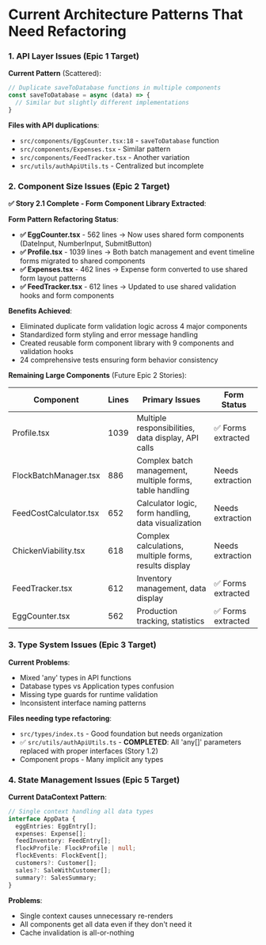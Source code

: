 # Current Architecture Patterns That Need Refactoring

### 1. API Layer Issues (Epic 1 Target)

**Current Pattern** (Scattered):
```typescript
// Duplicate saveToDatabase functions in multiple components
const saveToDatabase = async (data) => {
  // Similar but slightly different implementations
}
```

**Files with API duplications**:
- `src/components/EggCounter.tsx:18` - `saveToDatabase` function
- `src/components/Expenses.tsx` - Similar pattern
- `src/components/FeedTracker.tsx` - Another variation
- `src/utils/authApiUtils.ts` - Centralized but incomplete

### 2. Component Size Issues (Epic 2 Target)

**✅ Story 2.1 Complete - Form Component Library Extracted**:

**Form Pattern Refactoring Status**:
- **✅ EggCounter.tsx** - 562 lines → Now uses shared form components (DateInput, NumberInput, SubmitButton)
- **✅ Profile.tsx** - 1039 lines → Both batch management and event timeline forms migrated to shared components
- **✅ Expenses.tsx** - 462 lines → Expense form converted to use shared form layout patterns
- **✅ FeedTracker.tsx** - 612 lines → Updated to use shared validation hooks and form components

**Benefits Achieved**:
- Eliminated duplicate form validation logic across 4 major components
- Standardized form styling and error message handling
- Created reusable form component library with 9 components and validation hooks
- 24 comprehensive tests ensuring form behavior consistency

**Remaining Large Components** (Future Epic 2 Stories):

| Component | Lines | Primary Issues | Form Status |
|-----------|-------|----------------|-------------|
| Profile.tsx | 1039 | Multiple responsibilities, data display, API calls | ✅ Forms extracted |
| FlockBatchManager.tsx | 886 | Complex batch management, multiple forms, table handling | Needs extraction |
| FeedCostCalculator.tsx | 652 | Calculator logic, form handling, data visualization | Needs extraction |
| ChickenViability.tsx | 618 | Complex calculations, multiple forms, results display | Needs extraction |
| FeedTracker.tsx | 612 | Inventory management, data display | ✅ Forms extracted |
| EggCounter.tsx | 562 | Production tracking, statistics | ✅ Forms extracted |

### 3. Type System Issues (Epic 3 Target)

**Current Problems**:
- Mixed 'any' types in API functions
- Database types vs Application types confusion
- Missing type guards for runtime validation
- Inconsistent interface naming patterns

**Files needing type refactoring**:
- `src/types/index.ts` - Good foundation but needs organization
- ✅ `src/utils/authApiUtils.ts` - **COMPLETED**: All 'any[]' parameters replaced with proper interfaces (Story 1.2)
- Component props - Many implicit any types

### 4. State Management Issues (Epic 5 Target)

**Current DataContext Pattern**:
```typescript
// Single context handling all data types
interface AppData {
  eggEntries: EggEntry[];
  expenses: Expense[];
  feedInventory: FeedEntry[];
  flockProfile: FlockProfile | null;
  flockEvents: FlockEvent[];
  customers?: Customer[];
  sales?: SaleWithCustomer[];
  summary?: SalesSummary;
}
```

**Problems**:
- Single context causes unnecessary re-renders
- All components get all data even if they don't need it
- Cache invalidation is all-or-nothing
